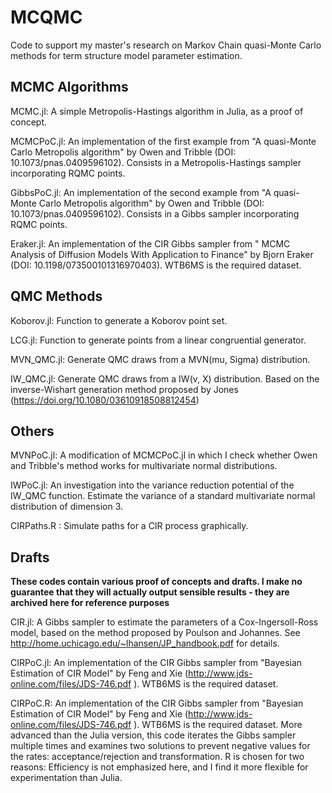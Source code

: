 # MCQMC
Code to support my master's research on Markov Chain quasi-Monte Carlo methods for term structure model parameter estimation.

## MCMC Algorithms
MCMC.jl: A simple Metropolis-Hastings algorithm in Julia, as a proof of concept.

MCMCPoC.jl: An implementation of the first example from "A quasi-Monte Carlo Metropolis algorithm" by Owen and Tribble (DOI: 10.1073/pnas.0409596102). Consists in a Metropolis-Hastings sampler incorporating RQMC points.

GibbsPoC.jl: An implementation of the second example from "A quasi-Monte Carlo Metropolis algorithm" by Owen and Tribble (DOI: 10.1073/pnas.0409596102). Consists in a Gibbs sampler incorporating RQMC points.

Eraker.jl: An implementation of the CIR Gibbs sampler from " MCMC Analysis of Diffusion Models With Application to Finance" by Bjorn Eraker (DOI: 10.1198/073500101316970403). WTB6MS is the required dataset.

## QMC Methods
Koborov.jl: Function to generate a Koborov point set.

LCG.jl: Function to generate points from a linear congruential generator.

MVN_QMC.jl: Generate QMC draws from a MVN(mu, Sigma) distribution.

IW_QMC.jl: Generate QMC draws from a IW(v, X) distribution. Based on the inverse-Wishart generation method proposed by Jones (https://doi.org/10.1080/03610918508812454)

## Others

MVNPoC.jl: A modification of MCMCPoC.jl in which I check whether Owen and Tribble's method works for multivariate normal distributions.

IWPoC.jl: An investigation into the variance reduction potential of the IW_QMC function. Estimate the variance of a standard multivariate normal distribution of dimension 3.

CIRPaths.R : Simulate paths for a CIR process graphically.

## Drafts

**These codes contain various proof of concepts and drafts. I make no guarantee that they will actually output sensible results - they are archived here for reference purposes**

CIR.jl: A Gibbs sampler to estimate the parameters of a Cox-Ingersoll-Ross model, based on the method proposed by Poulson and Johannes. See http://home.uchicago.edu/~lhansen/JP_handbook.pdf for details.

CIRPoC.jl: An implementation of the CIR Gibbs sampler from "Bayesian Estimation of CIR Model" by Feng and Xie (http://www.jds-online.com/files/JDS-746.pdf ). WTB6MS is the required dataset. 

CIRPoC.R: An implementation of the CIR Gibbs sampler from "Bayesian Estimation of CIR Model" by Feng and Xie (http://www.jds-online.com/files/JDS-746.pdf ). WTB6MS is the required dataset. More advanced than the Julia version, this code iterates the Gibbs sampler multiple times and examines two solutions to prevent negative values for the rates: acceptance/rejection and transformation. R is chosen for two reasons: Efficiency is not emphasized here, and I find it more flexible for experimentation than Julia. 